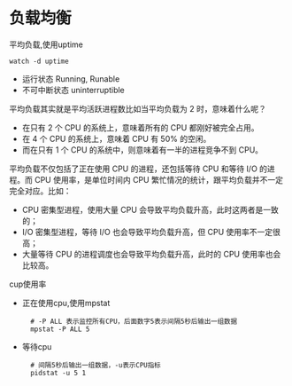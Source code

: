 # 负载均衡
 平均负载,使用uptime

    watch -d uptime

* 运行状态 Running, Runable 
* 不可中断状态 uninterruptible 

平均负载其实就是平均活跃进程数比如当平均负载为 2 时，意味着什么呢？
* 在只有 2 个 CPU 的系统上，意味着所有的 CPU 都刚好被完全占用。
* 在 4 个 CPU 的系统上，意味着 CPU 有 50% 的空闲。
* 而在只有 1 个 CPU 的系统中，则意味着有一半的进程竞争不到 CPU。

平均负载不仅包括了正在使用 CPU 的进程，还包括等待 CPU 和等待 I/O 的进程。而 CPU 使用率，是单位时间内 CPU 繁忙情况的统计，跟平均负载并不一定完全对应。比如：
* CPU 密集型进程，使用大量 CPU 会导致平均负载升高，此时这两者是一致的；
* I/O 密集型进程，等待 I/O 也会导致平均负载升高，但 CPU 使用率不一定很高；
* 大量等待 CPU 的进程调度也会导致平均负载升高，此时的 CPU 使用率也会比较高。

cup使用率
* 正在使用cpu,使用mpstat

        # -P ALL 表示监控所有CPU，后面数字5表示间隔5秒后输出一组数据
        mpstat -P ALL 5 
* 等待cpu

        # 间隔5秒后输出一组数据，-u表示CPU指标
        pidstat -u 5 1 